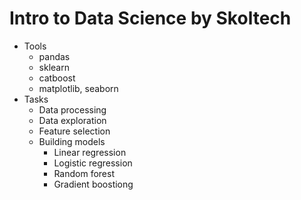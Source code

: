 # Intro to Data Science by Skoltech
- Tools
  - pandas
  - sklearn
  - catboost
  - matplotlib, seaborn
- Tasks
  - Data processing
  - Data exploration
  - Feature selection
  - Building models
    - Linear regression
    - Logistic regression
    - Random forest
    - Gradient boostiong
